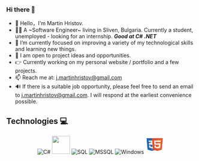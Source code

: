 ### Hi there 👋
- 👋 Hello，I'm Martin Hristov.
- 👨‍💻 A ~Software Engineer~ living in Sliven, Bulgaria. Currently a student, unemployed - looking for an internship. ***Good at C# .NET***
- 🌱 I’m currently focused on improving a variety of my technological skills and learning new things.
- 👷 I am open to project ideas and opportunities.
- 👉 Currently working on my personal website / portfolio and a few projects.
- 📫 Reach me at: j.martinhristov@gmail.com
- 🔊 If there is a suitable job opportunity, please feel free to send an email to j.martinhristov@gmail.com. I will respond at the earliest convenience possible.

<!--### Contributing projects-->

<!--[![Readme Card](https://github-readme-stats.vercel.app/api/pin/?username=mhrstv&repo=kodify)](https://github.com/mhrstv/kodify)-->


## Technologies 💻
<p align="center">
<img title="C#" alt="C#" src="https://static-00.iconduck.com/assets.00/c-sharp-c-icon-1822x2048-wuf3ijab.png" width="42" height="44" />
<img title="Git" alt="" src="https://cdn.jsdelivr.net/gh/aaron-ai/ImageHosting@master/img/202203061326511.png" width="48" height="48" />
<img title="SQL" alt="SQL" src="https://upload.wikimedia.org/wikipedia/commons/8/87/Sql_data_base_with_logo.png" width="90" height="44" />
<img title="MSSQL" alt="MSSQL" src="https://img.icons8.com/?size=512&id=laYYF3dV0Iew&format=png" width="48" height="48" />
<img title="Windows" alt="Windows" src="https://cdn.jsdelivr.net/gh/aaron-ai/ImageHosting@master/img/202203061643723.png" width="48" height="48" />
<img title="HTML & CSS" alt="HTML & CSS" src="https://github.com/mhrstv/mhrstv/blob/main/img/htmlcss.png" width="50" height="50" />
</p>
